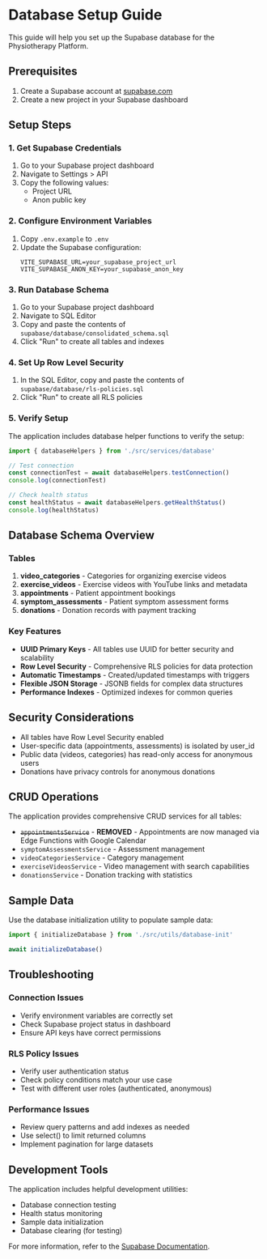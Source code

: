 # Database Setup Guide

This guide will help you set up the Supabase database for the Physiotherapy Platform.

## Prerequisites

1. Create a Supabase account at [supabase.com](https://supabase.com)
2. Create a new project in your Supabase dashboard

## Setup Steps

### 1. Get Supabase Credentials

1. Go to your Supabase project dashboard
2. Navigate to Settings > API
3. Copy the following values:
   - Project URL
   - Anon public key

### 2. Configure Environment Variables

1. Copy `.env.example` to `.env`
2. Update the Supabase configuration:
   ```
   VITE_SUPABASE_URL=your_supabase_project_url
   VITE_SUPABASE_ANON_KEY=your_supabase_anon_key
   ```

### 3. Run Database Schema

1. Go to your Supabase project dashboard
2. Navigate to SQL Editor
3. Copy and paste the contents of `supabase/database/consolidated_schema.sql`
4. Click "Run" to create all tables and indexes

### 4. Set Up Row Level Security

1. In the SQL Editor, copy and paste the contents of `supabase/database/rls-policies.sql`
2. Click "Run" to create all RLS policies

### 5. Verify Setup

The application includes database helper functions to verify the setup:

```typescript
import { databaseHelpers } from './src/services/database'

// Test connection
const connectionTest = await databaseHelpers.testConnection()
console.log(connectionTest)

// Check health status
const healthStatus = await databaseHelpers.getHealthStatus()
console.log(healthStatus)
```

## Database Schema Overview

### Tables

1. **video_categories** - Categories for organizing exercise videos
2. **exercise_videos** - Exercise videos with YouTube links and metadata
3. **appointments** - Patient appointment bookings
4. **symptom_assessments** - Patient symptom assessment forms
5. **donations** - Donation records with payment tracking

### Key Features

- **UUID Primary Keys** - All tables use UUID for better security and scalability
- **Row Level Security** - Comprehensive RLS policies for data protection
- **Automatic Timestamps** - Created/updated timestamps with triggers
- **Flexible JSON Storage** - JSONB fields for complex data structures
- **Performance Indexes** - Optimized indexes for common queries

## Security Considerations

- All tables have Row Level Security enabled
- User-specific data (appointments, assessments) is isolated by user_id
- Public data (videos, categories) has read-only access for anonymous users
- Donations have privacy controls for anonymous donations

## CRUD Operations

The application provides comprehensive CRUD services for all tables:

- ~~`appointmentsService`~~ - **REMOVED** - Appointments are now managed via Edge Functions with Google Calendar
- `symptomAssessmentsService` - Assessment management
- `videoCategoriesService` - Category management
- `exerciseVideosService` - Video management with search capabilities
- `donationsService` - Donation tracking with statistics

## Sample Data

Use the database initialization utility to populate sample data:

```typescript
import { initializeDatabase } from './src/utils/database-init'

await initializeDatabase()
```

## Troubleshooting

### Connection Issues
- Verify environment variables are correctly set
- Check Supabase project status in dashboard
- Ensure API keys have correct permissions

### RLS Policy Issues
- Verify user authentication status
- Check policy conditions match your use case
- Test with different user roles (authenticated, anonymous)

### Performance Issues
- Review query patterns and add indexes as needed
- Use select() to limit returned columns
- Implement pagination for large datasets

## Development Tools

The application includes helpful development utilities:

- Database connection testing
- Health status monitoring
- Sample data initialization
- Database clearing (for testing)

For more information, refer to the [Supabase Documentation](https://supabase.com/docs).